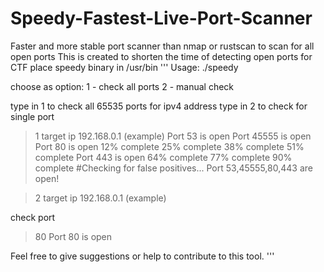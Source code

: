 # Speedy-Fastest-Live-Port-Scanner
Faster and more stable port scanner than nmap or rustscan to scan for all open ports
This is created to shorten the time of detecting open ports for CTF
place speedy binary in /usr/bin
'''
Usage:
./speedy

choose as option:
1 - check all ports
2 - manual check
>

type in 1 to check all 65535 ports for ipv4 address
type in 2 to check for single port

>1
target ip
>192.168.0.1 (example)
Port 53 is open
Port 45555 is open
Port 80 is open
12% complete
25% complete
38% complete
51% complete
Port 443 is open
64% complete
77% complete
90% complete
#Checking for false positives...
Port 53,45555,80,443 are open!

>2
target ip
>192.168.0.1 (example)

check port
>80
Port 80 is open

Feel free to give suggestions or help to contribute to this tool.
'''
